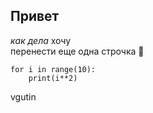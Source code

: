 ## **Привет**
_как дела_ 
 хочу\
перенести
еще одна строчка
🎼
```
for i in range(10):
    print(i**2)
```

vgutin
